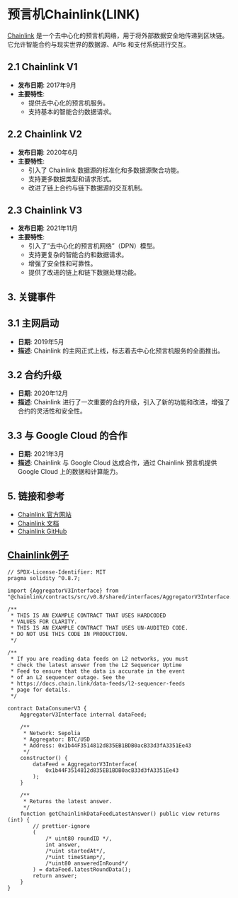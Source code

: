 # 预言机Chainlink(LINK)

[Chainlink](https://chain.link/) 是一个去中心化的预言机网络，用于将外部数据安全地传递到区块链。它允许智能合约与现实世界的数据源、APIs 和支付系统进行交互。

<DocsAD/>

## 2.1 Chainlink V1

- **发布日期**: 2017年9月
- **主要特性**:
  - 提供去中心化的预言机服务。
  - 支持基本的智能合约数据请求。

## 2.2 Chainlink V2

- **发布日期**: 2020年6月
- **主要特性**:
  - 引入了 Chainlink 数据源的标准化和多数据源聚合功能。
  - 支持更多数据类型和请求形式。
  - 改进了链上合约与链下数据源的交互机制。

## 2.3 Chainlink V3

- **发布日期**: 2021年11月
- **主要特性**:
  - 引入了“去中心化的预言机网络”（DPN）模型。
  - 支持更复杂的智能合约和数据请求。
  - 增强了安全性和可靠性。
  - 提供了改进的链上和链下数据处理功能。

## 3. 关键事件

## 3.1 主网启动

- **日期**: 2019年5月
- **描述**: Chainlink 的主网正式上线，标志着去中心化预言机服务的全面推出。

## 3.2 合约升级

- **日期**: 2020年12月
- **描述**: Chainlink 进行了一次重要的合约升级，引入了新的功能和改进，增强了合约的灵活性和安全性。

## 3.3 与 Google Cloud 的合作

- **日期**: 2021年3月
- **描述**: Chainlink 与 Google Cloud 达成合作，通过 Chainlink 预言机提供 Google Cloud 上的数据和计算能力。


## 5. 链接和参考

- [Chainlink 官方网站](https://chain.link)
- [Chainlink 文档](https://docs.chain.link/)
- [Chainlink GitHub](https://github.com/smartcontractkit/chainlink)

<DocsAD/>

## [Chainlink例子](https://docs.chain.link/data-feeds/getting-started)

```solidity
// SPDX-License-Identifier: MIT
pragma solidity ^0.8.7;

import {AggregatorV3Interface} from "@chainlink/contracts/src/v0.8/shared/interfaces/AggregatorV3Interface.sol";

/**
 * THIS IS AN EXAMPLE CONTRACT THAT USES HARDCODED
 * VALUES FOR CLARITY.
 * THIS IS AN EXAMPLE CONTRACT THAT USES UN-AUDITED CODE.
 * DO NOT USE THIS CODE IN PRODUCTION.
 */

/**
 * If you are reading data feeds on L2 networks, you must
 * check the latest answer from the L2 Sequencer Uptime
 * Feed to ensure that the data is accurate in the event
 * of an L2 sequencer outage. See the
 * https://docs.chain.link/data-feeds/l2-sequencer-feeds
 * page for details.
 */

contract DataConsumerV3 {
    AggregatorV3Interface internal dataFeed;

    /**
     * Network: Sepolia
     * Aggregator: BTC/USD
     * Address: 0x1b44F3514812d835EB1BDB0acB33d3fA3351Ee43
     */
    constructor() {
        dataFeed = AggregatorV3Interface(
            0x1b44F3514812d835EB1BDB0acB33d3fA3351Ee43
        );
    }

    /**
     * Returns the latest answer.
     */
    function getChainlinkDataFeedLatestAnswer() public view returns (int) {
        // prettier-ignore
        (
            /* uint80 roundID */,
            int answer,
            /*uint startedAt*/,
            /*uint timeStamp*/,
            /*uint80 answeredInRound*/
        ) = dataFeed.latestRoundData();
        return answer;
    }
}
```